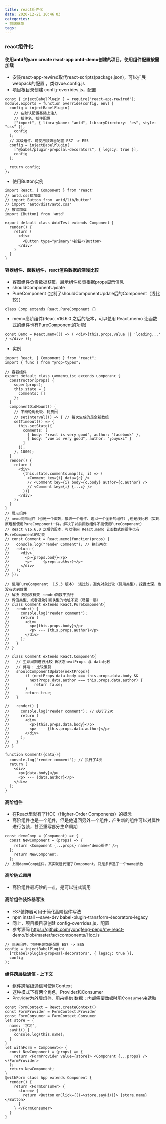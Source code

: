 ```yaml
---
title: react组件化
date: 2020-12-21 10:46:03
categories:
- 前端框架
tags:
---
```


### react组件化
#### 使用antd的yarn create react-app antd-demo创建的项目，使用组件配置按需加载
* 安装react-app-rewired取代react-scripts(package.json)，可以扩展webpack的配置 ，类似vue.config.js
* 项目根目录创建 config-overrides.js，配置
```
const { injectBabelPlugin } = require("react-app-rewired");
module.exports = function override(config, env) {
  config = injectBabelPlugin(
    // 在默认配置基础上注入
    // 插件名，插件配置
    ["import", { libraryName: "antd", libraryDirectory: "es", style: "css" }],
    config
  );
  // 高级组件、可使用装饰器配置 ES7 -> ES5
  config = injectBabelPlugin(
    ["@babel/plugin-proposal-decorators", { legacy: true }],
    config
  );

  return config;
};

```
* 使用Button实例
```
import React, { Component } from 'react'
// antd.css都加载
// import Button from 'antd/lib/button'
// import 'antd/dist/antd.css'
// 按需加载
import {Button} from 'antd'

export default class AntdTest extends Component {
  render() {
    return (
      <div>
        <Button type="primary">按钮</Button>
      </div>
    )
  }
}
```

#### 容器组件、函数组件，react渲染数据的深浅比较
* 容器组件负责数据获取，展示组件负责根据props显示信息
* shouldComponentUpdate
* PureComponent (定制了shouldComponentUpdate后的Component（浅比较）)
```
class Comp extends React.PureComponent {}
```
* memo高阶组件(React v16.6.0 之后的版本，可以使用 React.memo 让函数式的组件也有PureComponent的功能)
```
const Demo = React.memo(() => ( <div>{this.props.value || 'loading...' } </div> ));
```
* 实例
```
import React, { Component } from "react";
import { func } from "prop-types";

// 容器组件
export default class CommentList extends Component {
  constructor(props) {
    super(props);
    this.state = {
      comments: []
    };
  }
  componentDidMount() {
    // 不断轮询比较、耗费🆓
    // setInterval(() => { // 每次生成的是全新数组
    setTimeout(() => {
      this.setState({
        comments: [
          { body: "react is very good", author: "facebook" },
          { body: "vue is very good", author: "youyuxi" }
        ]
      });
    }, 1000);
  }
  render() {
    return (
      <div>
        {this.state.comments.map((c, i) => (
          <Comment key={i} data={c} />
          // <Comment key={i} body={c.body} author={c.author} />
          // <Comment key={i} {...c} />
        ))}
      </div>
    );
  }
}
// 展示组件
// memo高阶组件（也是一个函数，接收一个组件、返回一个全新的组件）,也是浅比较（实现原理和使用PureComponent一样，解决了以前函数组件不能使用PureComponent）
// React v16.6.0 之后的版本，可以使用 React.memo 让函数式的组件也有PureComponent的功能
// const Comment = React.memo(function(props) {
//   console.log("render Comment"); // 执行两次
//   return (
//     <div>
//       <p>{props.body}</p>
//       <p> --- {props.author}</p>
//     </div>
//   );
// });

// 使用PureComponent （15.3 版本） 浅比较，避免对象比较（引用类型），挖掘太深，也没有达到效果
// 解决 数据没有变 render函数不执行
// 传值类型、或者避免引用类型的地址不变（尽量一层）
// class Comment extends React.PureComponent{
//   render() {
//     console.log("render comment");
//     return (
//       <div>
//         <p>{this.props.body}</p>
//         <p> --- {this.props.author}</p>
//       </div>
//     );
//   }
// }

// class Comment extends React.Component{
//   // 生命周期进行比较 新状态nextProps 与 data比较
//   // 弊端： 比较累赘
//   shouldComponentUpdate(nextProps){
//       if (nextProps.data.body === this.props.data.body &&
//         nextProps.data.author === this.props.data.author) {
//           return false;
//       }
//       return true;
//   }

//   render() {
//     console.log("render comment"); // 执行了2次
//     return (
//       <div>
//         <p>{this.props.data.body}</p>
//         <p> --- {this.props.data.author}</p>
//       </div>
//     );
//   }
// }

function Comment({data}){
  console.log("render comment"); // 执行了4次
  return (
    <div>
      <p>{data.body}</p>
      <p> --- {data.author}</p>
    </div>
  );
}

```

#### 高阶组件
* 在React里就有了HOC（Higher-Order Components）的概念
* 高阶组件也是一个组件，但是他返回另外一个组件，产生新的组件可以对属性进行包装，甚至重写部分生命周期
```
const demoComp = (Component) => { 
  const NewComponent = (props) => { 
    return <Component {...props} name='demo组件' />; 
  };
    return NewComponent; 
  };
// 上面demoComp组件，其实就是代理了Component，只是多传递了一个name参数
```

#### 高阶链式调用
* 高阶组件最巧妙的一点，是可以链式调用

#### 高阶组件装饰器写法
* ES7装饰器可用于简化高阶组件写法
* npm install --save-dev babel-plugin-transform-decorators-legacy
* 同上，项目根目录创建 config-overrides.js，配置
* 参考源码 https://github.com/yongfeng-peng/my-react-demo/blob/master/src/components/Hoc.js
```
// 高级组件、可使用装饰器配置 ES7 -> ES5
config = injectBabelPlugin(
  ["@babel/plugin-proposal-decorators", { legacy: true }],
  config
);
```

#### 组件跨层级通信 - 上下文
* 组件跨层级通信可使用Context
* 这种模式下有两个角色，Provider和Consumer
* Provider为外层组件，用来提供 数据；内部需要数据时用Consumer来读取
```
const FormContext = React.createContext()
const FormProvider = FormContext.Provider
const FormConsumer = FormContext.Consumer
let store = { 
  name: '学习', 
  sayHi() { 
    console.log(this.name);
  } 
}
let withForm = Component=> { 
  const NewComponent = (props) => { 
    return <FormProvider value={store}> <Component {...props} /> </FormProvider> 
  };
  return NewComponent; 
}
@withForm class App extends Component { 
  render() { 
    return <FormConsumer> { 
      store=> { 
        return <Button onClick={()=>store.sayHi()}> {store.name} </Button> 
      } 
    } </FormConsumer> 
  } 
}

```
